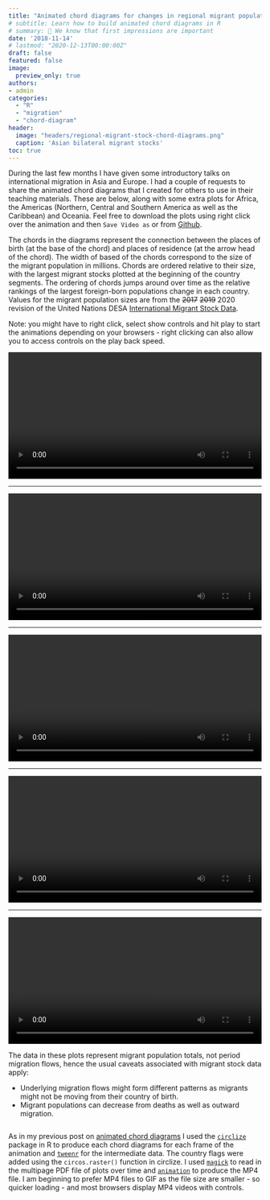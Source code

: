 ```yaml
---
title: "Animated chord diagrams for changes in regional migrant populations over time"
# subtitle: Learn how to build animated chord diagrams in R
# summary: 👋 We know that first impressions are important
date: '2018-11-14'
# lastmod: "2020-12-13T00:00:00Z"
draft: false
featured: false
image:
  preview_only: true
authors:
- admin
categories: 
  - "R"
  - "migration"
  - "chord-diagram"
header:
  image: "headers/regional-migrant-stock-chord-diagrams.png"
  caption: 'Asian bilateral migrant stocks'
toc: true
---
```


During the last few months I have given some introductory talks on international migration in Asia and Europe. I had a couple of requests to share the animated chord diagrams that I created for others to use in their teaching materials.  These are below, along with some extra plots for Africa, the Americas (Northern, Central and Southern America as well as the Caribbean) and Oceania. Feel free to download the plots using right click over the animation and then `Save Video as` or from [Github](https://github.com/guyabel/personal-site/tree/master/content/post/migrant-stock-chord-digrams).

The chords in the diagrams represent the connection between the places of birth (at the base of the chord) and places of residence (at the arrow head of the chord). The width of based of the chords correspond to the size of the migrant population in millions. Chords are ordered relative to their size, with the largest migrant stocks plotted at the beginning of the country segments. The ordering of chords jumps around over time as the relative rankings of the largest foreign-born populations change in each country. Values for the migrant population sizes are from the ~~2017~~ ~~2019~~ 2020 revision of the United Nations DESA [International Migrant Stock Data](https://www.un.org/development/desa/pd/content/international-migrant-stock). 

Note: you might have to right click, select show controls and hit play to start the animations depending on your browsers - right clicking can also allow you to access controls on the play back speed.

<style>
video {
  /* override other styles to make responsive */
  width: 100%    !important;
  height: auto   !important;
  max-height: 720px
}
h2 {
  color: #fff;
  font-size: 0px;
}
</style>

## Asia
<video loop="loop" controls>
  <source src="ims-abel-asia.mp4" type="video/mp4" />
</video>

<hr>

## Europe
<video loop="loop" controls>
  <source src="ims-abel-europe.mp4" type="video/mp4" />
</video>

<hr>

## Africa
<video loop="loop"  controls>
  <source src="ims-abel-africa.mp4" type="video/mp4" />
</video>

<hr>

## Americas
<video loop="loop" controls>
  <source src="ims-abel-america.mp4" type="video/mp4" />
</video>

<hr>

## Oceania
<video loop="loop" controls>
  <source src="ims-abel-oceania.mp4" type="video/mp4" />
</video>
  
The data in these plots represent migrant population totals, not period migration flows, hence the usual caveats associated with migrant stock data apply:

- Underlying migration flows might form different patterns as migrants might not be moving from their country of birth.
- Migrant populations can decrease from deaths as well as outward migration.

## R code

As in my previous post on [animated chord diagrams](http://guyabel.com/post/animated-directional-chord-diagrams/) I used the [`circlize`](https://cran.r-project.org/web/packages/circlize/index.html) package in R to produce each chord diagrams for each frame of the animation and [`tweenr`](https://cran.r-project.org/web/packages/tweenr/index.html) for the intermediate data. The country flags were added using the `circos.raster()` function in circlize. I used [`magick`](https://cran.r-project.org/web/packages/magick/index.html) to read in the multipage PDF file of plots over time and [`animation`](https://cran.r-project.org/web/packages/animation/index.html) to produce the MP4 file. I am beginning to prefer MP4 files to GIF as the file size are smaller - so quicker loading - and most browsers display MP4 videos with controls.
